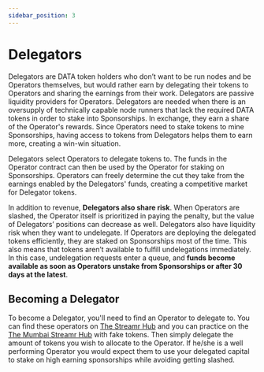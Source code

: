 ```yaml
---
sidebar_position: 3
---
```


# Delegators
Delegators are DATA token holders who don’t want to be run nodes and be Operators themselves, but would rather earn by delegating their tokens to Operators and sharing the earnings from their work. Delegators are passive liquidity providers for Operators. Delegators are needed when there is an oversupply of technically capable node runners that lack the required DATA tokens in order to stake into Sponsorships. In exchange, they earn a share of the Operator's rewards. Since Operators need to stake tokens to mine Sponsorships, having access to tokens from Delegators helps them to earn more, creating a win-win situation.

Delegators select Operators to delegate tokens to. The funds in the Operator contract can then be used by the Operator for staking on Sponsorships. Operators can freely determine the cut they take from the earnings enabled by the Delegators' funds, creating a competitive market for Delegator tokens.

In addition to revenue, **Delegators also share risk**. When Operators are slashed, the Operator itself is prioritized in paying the penalty, but the value of Delegators’ positions can decrease as well. Delegators also have liquidity risk when they want to undelegate. If Operators are deploying the delegated tokens efficiently, they are staked on Sponsorships most of the time. This also means that tokens aren’t available to fulfill undelegations immediately. In this case, undelegation requests enter a queue, and **funds become available as soon as Operators unstake from Sponsorships or after 30 days at the latest**.

## Becoming a Delegator
To become a Delegator, you'll need to find an Operator to delegate to. You can find these operators on [The Streamr Hub](https://streamr.network/hub/network/operators) and you can practice on the [The Mumbai Streamr Hub](https://mumbai.streamr.network) with fake tokens. Then simply delegate the amount of tokens you wish to allocate to the Operator. If he/she is a well performing Operator you would expect them to use your delegated capital to stake on high earning sponsorships while avoiding getting slashed.
